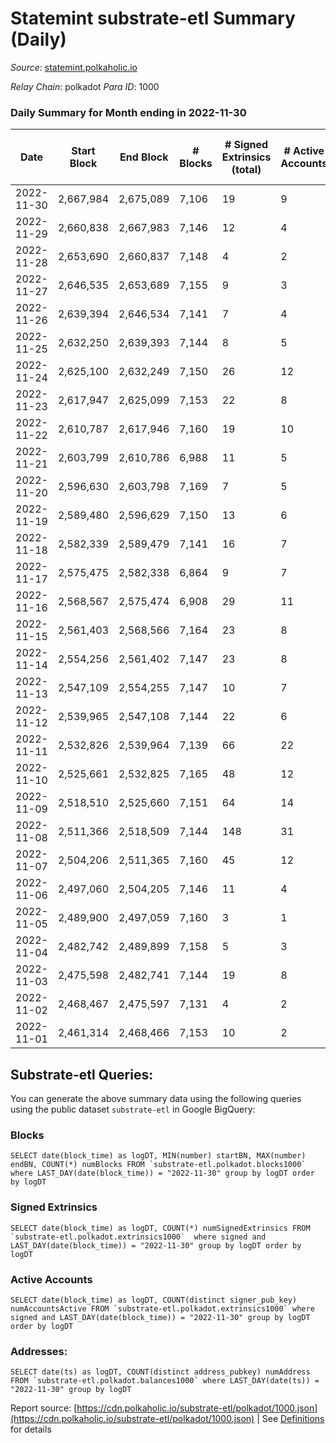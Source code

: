 # Statemint substrate-etl Summary (Daily)

_Source_: [statemint.polkaholic.io](https://statemint.polkaholic.io)

*Relay Chain*: polkadot
*Para ID*: 1000



### Daily Summary for Month ending in 2022-11-30


| Date | Start Block | End Block | # Blocks | # Signed Extrinsics (total) | # Active Accounts | # Passive | # New | # Addresses with Balances | # Events | # Transfers | # XCM Transfers In | # XCM Transfers Out |
| ---- | ----------- | --------- | -------- | --------------------------- | ----------------- | --------- | ----- | ------------------------- | -------- | ----------- | ------------------ | ------------------- |
| 2022-11-30 | 2,667,984 | 2,675,089 | 7,106  | 19 | 9 |  |  | 318 | 14,327 | 17 ($270.14) | 4 ($4.59) | 6 ($10,559.76) |
| 2022-11-29 | 2,660,838 | 2,667,983 | 7,146  | 12 | 4 |  |  | 315 | 14,393 | 10 ($2.33) | 8 ($5,439.72) |   |
| 2022-11-28 | 2,653,690 | 2,660,837 | 7,148  | 4 | 2 |  |  | 310 | 14,340 | 2  | 5 ($2,096.74) |   |
| 2022-11-27 | 2,646,535 | 2,653,689 | 7,155  | 9 | 3 |  |  |  | 14,364 | 9  | 1 ($2.70) | 5 ($3,019.91) |
| 2022-11-26 | 2,639,394 | 2,646,534 | 7,141  | 7 | 4 |  |  | 311 | 14,328 | 7  | 1 ($5.42) | 4 ($2,213.92) |
| 2022-11-25 | 2,632,250 | 2,639,393 | 7,144  | 8 | 5 |  |  | 310 | 14,359 | 6  | 6 ($3,237.30) | 3 ($10,300.25) |
| 2022-11-24 | 2,625,100 | 2,632,249 | 7,150  | 26 | 12 |  |  |  | 14,481 | 21 ($33.57) | 14 ($183,114.57) | 4 ($4,811.05) |
| 2022-11-23 | 2,617,947 | 2,625,099 | 7,153  | 22 | 8 |  |  |  | 14,461 | 15 ($91.11) | 9 ($1,088.29) | 4 ($21,452.91) |
| 2022-11-22 | 2,610,787 | 2,617,946 | 7,160  | 19 | 10 |  |  |  | 14,440 | 16 ($144.96) | 6 ($12,398.55) | 2 ($12,606.49) |
| 2022-11-21 | 2,603,799 | 2,610,786 | 6,988  | 11 | 5 |  |  | 300 | 14,075 | 11  | 3 ($406.26) | 7 ($165,708.81) |
| 2022-11-20 | 2,596,630 | 2,603,798 | 7,169  | 7 | 5 |  |  |  | 14,409 | 6  | 8 ($4,830.79) | 2 ($5,071.47) |
| 2022-11-19 | 2,589,480 | 2,596,629 | 7,150  | 13 | 6 |  |  | 299 | 14,455 | 11 ($1.41) | 17 ($6,762.95) | 5 ($52,857.19) |
| 2022-11-18 | 2,582,339 | 2,589,479 | 7,141  | 16 | 7 |  |  |  | 14,401 | 13 ($0.86) | 8 ($42.00) | 5 ($6,494.06) |
| 2022-11-17 | 2,575,475 | 2,582,338 | 6,864  | 9 | 7 |  |  |  | 13,784 | 9  | 1 ($14.23) | 4 ($2,554.97) |
| 2022-11-16 | 2,568,567 | 2,575,474 | 6,908  | 29 | 11 |  |  |  | 14,011 | 13 ($1.78) | 17 ($56,649.92) | 2 ($10,662.76) |
| 2022-11-15 | 2,561,403 | 2,568,566 | 7,164  | 23 | 8 |  |  | 291 | 14,477 | 9 ($7.59) | 9 ($27,489.60) | 5 ($33,981.60) |
| 2022-11-14 | 2,554,256 | 2,561,402 | 7,147  | 23 | 8 |  |  |  | 14,456 | 6  | 13 ($3,934.43) | 2 ($33,105.69) |
| 2022-11-13 | 2,547,109 | 2,554,255 | 7,147  | 10 | 7 |  |  |  | 14,396 | 9  | 11 ($770.70) | 3 ($8,445.93) |
| 2022-11-12 | 2,539,965 | 2,547,108 | 7,144  | 22 | 6 |  |  |  | 14,414 | 9  | 9 ($42,594.08) | 1 ($1,072.64) |
| 2022-11-11 | 2,532,826 | 2,539,964 | 7,139  | 66 | 22 |  |  |  | 14,708 | 36 ($5,954.10) | 28 ($45,527.67) | 8 ($51,184.97) |
| 2022-11-10 | 2,525,661 | 2,532,825 | 7,165  | 48 | 12 |  |  | 275 | 14,647 | 31  | 21 ($72,574.47) | 19 ($256,763.00) |
| 2022-11-09 | 2,518,510 | 2,525,660 | 7,151  | 64 | 14 |  |  |  | 14,740 | 41 ($11.43) | 37 ($25,513.02) | 9 ($19,735.22) |
| 2022-11-08 | 2,511,366 | 2,518,509 | 7,144  | 148 | 31 |  |  | 264 | 15,084 | 129 ($6,347.08) | 18 ($9,581.44) | 56 ($788,984.75) |
| 2022-11-07 | 2,504,206 | 2,511,365 | 7,160  | 45 | 12 |  |  |  | 14,619 | 33 ($0.68) | 16 ($51,068.48) | 15 ($223,579.17) |
| 2022-11-06 | 2,497,060 | 2,504,205 | 7,146  | 11 | 4 |  |  |  | 14,396 | 1 ($6.98) | 10 ($55.56) |   |
| 2022-11-05 | 2,489,900 | 2,497,059 | 7,160  | 3 | 1 |  |  | 245 | 14,342 |   | 2 ($1.43) |   |
| 2022-11-04 | 2,482,742 | 2,489,899 | 7,158  | 5 | 3 |  |  |  | 14,366 | 1  | 5 ($42.42) | 1 ($58.77) |
| 2022-11-03 | 2,475,598 | 2,482,741 | 7,144  | 19 | 8 |  |  | 240 | 14,418 | 4 ($24.40) | 9 ($2,539.42) |   |
| 2022-11-02 | 2,468,467 | 2,475,597 | 7,131  | 4 | 2 |  |  | 236 | 14,301 | 1  | 3 ($9.13) | 1 ($1.02) |
| 2022-11-01 | 2,461,314 | 2,468,466 | 7,153  | 10 | 2 |  |  |  | 14,429 |   | 16 ($90.17) |   |

## Substrate-etl Queries:
You can generate the above summary data using the following queries using the public dataset `substrate-etl` in Google BigQuery:


### Blocks
```
SELECT date(block_time) as logDT, MIN(number) startBN, MAX(number) endBN, COUNT(*) numBlocks FROM `substrate-etl.polkadot.blocks1000`  where LAST_DAY(date(block_time)) = "2022-11-30" group by logDT order by logDT
```


### Signed Extrinsics
```
SELECT date(block_time) as logDT, COUNT(*) numSignedExtrinsics FROM `substrate-etl.polkadot.extrinsics1000`  where signed and LAST_DAY(date(block_time)) = "2022-11-30" group by logDT order by logDT
```


### Active Accounts
```
SELECT date(block_time) as logDT, COUNT(distinct signer_pub_key) numAccountsActive FROM `substrate-etl.polkadot.extrinsics1000` where signed and LAST_DAY(date(block_time)) = "2022-11-30" group by logDT order by logDT
```


### Addresses:
```
SELECT date(ts) as logDT, COUNT(distinct address_pubkey) numAddress FROM `substrate-etl.polkadot.balances1000` where LAST_DAY(date(ts)) = "2022-11-30" group by logDT
```



Report source: [https://cdn.polkaholic.io/substrate-etl/polkadot/1000.json](https://cdn.polkaholic.io/substrate-etl/polkadot/1000.json) | See [Definitions](/DEFINITIONS.md) for details
